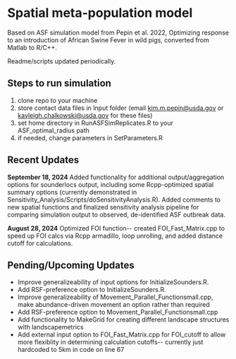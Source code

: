 # Spatial meta-population model   

Based on ASF simulation model from Pepin et al. 2022, Optimizing response to an introduction of African Swine Fever in wild pigs, converted from Matlab to R/C++.    

Readme/scripts updated periodically.    

## Steps to run simulation
1. clone repo to your machine
2. store contact data files in Input folder (email kim.m.pepin@usda.gov or kayleigh.chalkowski@usda.gov for these files)
3. set home directory in RunASFSimReplicates.R to your ASF_optimal_radius path
4. if needed, change parameters in SetParameters.R

## Recent Updates
**September 18, 2024** Added functionality for additional output/aggregation options for sounderlocs output, including some Rcpp-optimized spatial summary options (currently demonstrated in Sensitivity_Analysis/Scripts/doSensitivityAnalysis.R). Added comments to new spatial functions and finalized sensitivity analysis pipeline for comparing simulation output to observed, de-identified ASF outbreak data.    
    
**August 28, 2024** Optimized FOI function-- created FOI_Fast_Matrix.cpp to speed up FOI calcs via Rcpp armadillo, loop unrolling, and added distance cutoff for calculations.

## Pending/Upcoming Updates
* Improve generalizeability of input options for InitializeSounders.R.   
* Add RSF-preference option to InitializeSounders.R.   
* Improve generalizeability of Movement_Parallel_Functionsmall.cpp, make abundance-driven movement an option rather than required
* Add RSF-preference option to Movement_Parallel_Functionsmall.cpp
* Add functionality to MakeGrid for creating different landscape structures with landscapemetrics
* Add external input option to FOI_Fast_Matrix.cpp for FOI_cutoff to allow more flexiblity in determining calculation cutoffs-- currently just hardcoded to 5km in code on line 67





